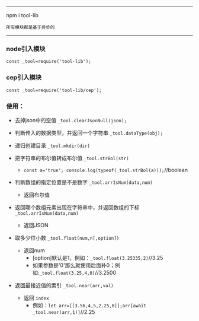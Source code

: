 ***
npm i tool-lib

    所有模块都是基于异步的
***
### node引入模块
`const _tool=require('tool-lib');`
### cep引入模块
`const _tool=require('tool-lib/cep');`
### 使用：
* 去掉json中的空值
`_tool.clearJsonNull(json);`

* 判断传入的数据类型，并返回一个字符串
`_tool.dataType(obj);`

* 递归创建目录
`_tool.mkdir(dir)`

* 把字符串的布尔值转成布尔值
`_tool.strBol(str)`
    *   `const a='true'; console.log(typeof(_tool.strBol(a)));`//boolean
* 判断数组的指定位置是不是数字
`_tool.arrIsNum(data,num)`
    *   返回布尔值
* 返回哪个数组元素出现在字符串中，并返回数组的下标
`_tool.arrIsNum(data,num)`
    *   返回JSON
* 取多少位小数
`_tool.float(num,n[,option])`
    *   返回num
        * [option]默认是1，例如：`_tool.float(3.25335,2)`//3.25
        *   如果参数是'0'那么就使用后面补0；例如:`_tool.float(3.25,4,0)`//3.2500
* 返回最接近值的索引
`_tool.near(arr,val)`
    *   返回 `index`
        * 例如：`let arr=[[3.56,4,5,2.25,8]];arr[await _tool.near(arr,1)]`//2.25